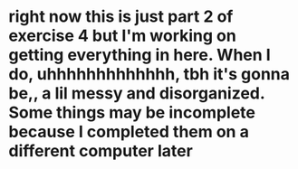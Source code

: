 # right now this is just part 2 of exercise 4 but I'm working on getting everything in here. When I do, uhhhhhhhhhhhhh, tbh it's gonna be,, a lil messy and disorganized. Some things may be incomplete because I completed them on a different computer later 
